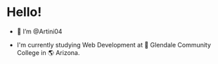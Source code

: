 # Hello!

- 👋 I’m @Artini04

- I'm currently studying Web Development at 🏫 Glendale Community College in 🌎 Arizona.

